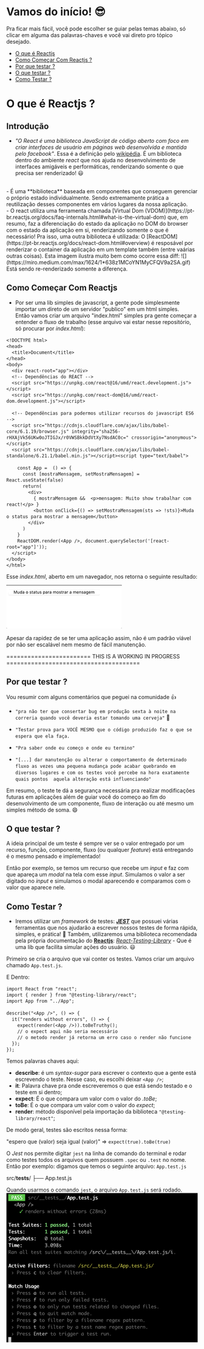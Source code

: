 # Vamos do início! :sunglasses:

Pra ficar mais fácil, você pode escolher se guiar pelas temas abaixo, só clicar em alguma das palavras-chaves e você vai direto pro tópico desejado.

* [O que é Reactjs](https://github.com/bragamat/aprenda-reactjs-testando/tree/solucao/0#o-que-é-reactjs-)
* [Como Começar Com Reactjs ?](https://github.com/bragamat/aprenda-reactjs-testando/tree/solucao/0#como-come%C3%A7ar-com-reactjs)
* [Por que testar ?](https://github.com/bragamat/aprenda-reactjs-testando/tree/solucao/0#por-que-testar-)
* [O que testar ?](https://github.com/bragamat/aprenda-reactjs-testando/tree/solucao/0#o-que-testar-)
* [Como Testar ?](https://github.com/bragamat/aprenda-reactjs-testando/tree/solucao/0#como-testar-)

# O que é Reactjs ?

## Introdução
 - _"O React é uma biblioteca JavaScript de código aberto com foco em criar interfaces de usuário em páginas web desenvolvida e mantida pelo facebook"_. Essa é a definição pelo [wikipédia](https://pt.wikipedia.org/wiki/React_(JavaScript)). É um biblioteca dentro do ambiente _react_ que nos ajuda no desenvolvimento de interfaces amigáveis e performáticas, renderizando somente o que precisa ser renderizado! :smiley: 
 <br/>
 - É uma **biblioteca** baseada em componentes que conseguem gerenciar o próprio estado individualmente. Sendo extremamente prática a reutilização desses componentes em vários lugares da nossa aplicação.
 <br/>
 - O react utiliza uma ferramenta chamada [Virtual Dom (VDOM)](https://pt-br.reactjs.org/docs/faq-internals.html#what-is-the-virtual-dom) que, em resumo, faz a diferenciação do estado da aplicação no DOM do browser com o estado da aplicação em si, renderizando somente o que é necessário! Pra isso, uma outra biblioteca é utilizada: O [ReactDOM](https://pt-br.reactjs.org/docs/react-dom.html#overview) é resposável por renderizar o container da aplicação em um template também (entre vaárias outras coisas). Esta imagem ilustra muito bem como ocorre essa diff: 
 ![](https://miro.medium.com/max/1624/1*638z1MCoYN1MyCFQV9a2SA.gif)
 Está sendo re-renderizado somente a diferença.


## Como Começar Com Reactjs
- Por ser uma lib simples de javascript, a gente pode simplesmente importar um direto de um servidor "publico" em um html simples.<br />
Então vamos criar um arquivo "index.html" simples pra gente começar a entender o fluxo de trabalho (esse arquivo vai estar nesse repositório, só procurar por _index.html_):

```
<!DOCTYPE html>
<head>
  <title>Document</title>
</head>
<body>
  <div react-root="app"></div>
  <!-- Dependências do REACT -->
  <script src="https://unpkg.com/react@16/umd/react.development.js"></script>
  <script src="https://unpkg.com/react-dom@16/umd/react-dom.development.js"></script>
  
  <!-- Dependências para podermos utilizar recursos do javascript ES6 -->
  <script src="https://cdnjs.cloudflare.com/ajax/libs/babel-core/6.1.19/browser.js" integrity="sha256-rHXAjVk56UKw0oJTIGJx/r0VWSBkkDdVtXy7NsdAC0c=" crossorigin="anonymous"></script>
  <script src="https://cdnjs.cloudflare.com/ajax/libs/babel-standalone/6.21.1/babel.min.js"></script><script type="text/babel">
    
    const App =  () => {
      const [mostraMensagem, setMostraMensagem] = React.useState(false)
      return(
        <div>
          { mostraMensagem &&  <p>mensagem: Muito show trabalhar com react!</p> }
          <button onClick={() => setMostraMensagem(sts => !sts)}>Muda o status para mostrar a mensagem</button>
        </div>
      )
    }
    ReactDOM.render(<App />, document.querySelector('[react-root="app"]'));
  </script>
</body>
</html>
```

Esse _index.html_, aberto em um navegador, nos retorna o seguinte resultado:
<br />

![](./assets/testando-status-index.gif)

Apesar da rapidez de se ter uma aplicação assim, não é um padrão viável por não ser escalável nem mesmo de fácil manutenção.



======================== THIS IS A WORKING IN PROGRESS ======================================
## Por que testar ?
Vou resumir com alguns comentários que peguei na comunidade :+1:

- ```"pra não ter que consertar bug em produção sexta à noite na correria quando você deveria estar tomando uma cerveja"``` :beer:

- ```"Testar prova para VOCÊ MESMO que o código produzido faz o que se espera que ela faça. ```

- ```"Pra saber onde eu começo e onde eu termino"```

- ```"[...] dar manutenção ou alterar o comportamento de determinado fluxo as vezes uma pequena mudança pode acabar quebrando em diversos lugares e com os testes você percebe na hora exatamente quais pontos  aquela alteração está influenciando"```

Em resumo, o teste te dá a segurança necessária pra realizar modificações futuras em aplicações além de guiar você do começo ao fim do desenvolvimento de um componente, fluxo de interação ou até mesmo um simples método de soma. :smile:

## O que testar ?
A ideia principal de um teste é sempre ver se o valor entregado por um recurso, função, componente, fluxo (ou qualquer _feature_) está entregando é o mesmo pensado e implementado!

Então por exemplo, se temos um recurso que recebe um _input_ e faz com que apareça um _modal_ na tela com esse _input_. Simulamos o valor a ser digitado no _input_ e simulamos o modal aparecendo e comparamos com o valor que aparece nele. 


## Como Testar ? 
- Iremos utilizar um _framework_ de testes: [_**JEST**_](https://jestjs.io/) que possuei várias ferramentas que nos ajudarão a escrever nossos testes de forma rápida, simples, e prática! :rocket:
  Também, utilizaremos uma biblioteca recomendada pela própria documentação do [**Reactjs**](https://pt-br.reactjs.org/): [_React-Testing-Library_](https://testing-library.com/docs/react-testing-library/intro) - Que é uma lib que facilita simular ações do usuário. :smiley:

Primeiro se cria o arquivo que vai conter os testes. Vamos criar um arquivo chamado `App.test.js`. 

E Dentro: 

```
import React from "react";
import { render } from "@testing-library/react";
import App from "../App";

describe("<App />", () => {
  it("renders without errors", () => {
    expect(render(<App />)).toBeTruthy();
    // o expect aqui não seria necessário
    // o metodo render já retorna um erro caso o render não funcione
  });
});
```

Temos palavras chaves aqui:
- **describe**: é um _syntax-sugar_ para escrever o contexto que a gente está escrevendo o teste. Nesse caso, eu escolhi deixar `<App />`;
- **it**: Palavra chave pra onde escreveremos o que está sendo testado e o teste em si dentro;
- **expect**: É o que compara um valor com o valor do _.toBe_;
- **toBe**: É o que compara um valor com o valor do _expect_;
- **render**: método disponível pela importação da biblioteca `"@testing-library/react"`;

De modo geral, testes são escritos nessa forma:

"espero que (valor) seja igual (valor)" => ```expect(true).toBe(true)```



O _Jest_ nos permite digitar `jest` na linha de comando do terminal e rodar como testes todos os arquivos quem possuem `.spec` ou `.test` no nome. Então por exemplo:
digamos que temos o seguinte arquivo: 
`App.test.js`

src/__tests__/
├── App.test.js

Quando usarmos o comando `jest`, o arquivo `App.test.js` será rodado. ![jestRun](./public/images/runningJestApp.png)
